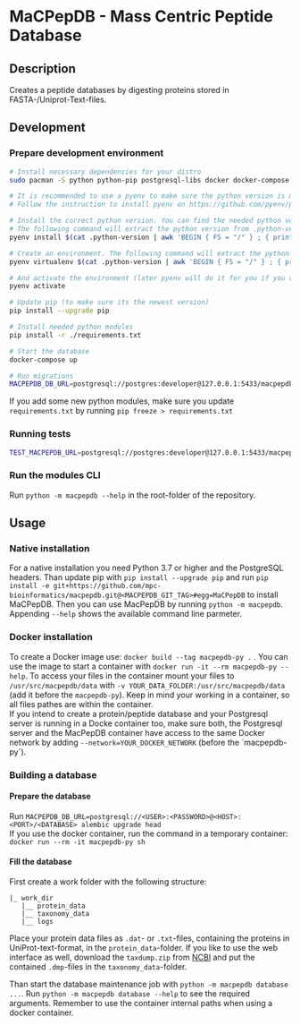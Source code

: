 # MaCPepDB - Mass Centric Peptide Database

## Description
Creates a peptide databases by digesting proteins stored in FASTA-/Uniprot-Text-files. 

## Development
### Prepare development environment
```bash
# Install necessary dependencies for your distro
sudo pacman -S python python-pip postgresql-libs docker docker-compose

# It is recommended to use a pyenv to make sure the python version is matching
# Follow the instruction to install pyenv on https://github.com/pyenv/pyenv#installation

# Install the correct python version. You can find the needed python version in .python-version at the beginning of the string (.python-version contains the actual name of the python environment).
# The following command will extract the python version from .python-version for you and install it
pyenv install $(cat .python-version | awk 'BEGIN { FS = "/" } ; { print $1 }')

# Create an environment. The following command will extract the python version and environment name from .python-version for you and install it
pyenv virtualenv $(cat .python-version | awk 'BEGIN { FS = "/" } ; { print $1 }') $(cat .python-version | awk 'BEGIN { FS = "/" } ; { print $3 }')

# And activate the environment (later pyenv will do it for you if you visit a folder with a .python-version file)
pyenv activate

# Update pip (to make sure its the newest version)
pip install --upgrade pip

# Install needed python modules
pip install -r ./requirements.txt

# Start the database
docker-compose up

# Run migrations
MACPEPDB_DB_URL=postgresql://postgres:developer@127.0.0.1:5433/macpepdb_dev alembic upgrade head
```

If you add some new python modules, make sure you update `requirements.txt` by running `pip freeze > requirements.txt`

### Running tests
```bash
TEST_MACPEPDB_URL=postgresql://postgres:developer@127.0.0.1:5433/macpepdb_dev python -m unittest tests/*_test_case.py
```
### Run the modules CLI
Run `python -m macpepdb --help` in the root-folder of the repository.

## Usage

### Native installation
For a native installation you need Python 3.7 or higher and the PostgreSQL headers.
Than update pip with `pip install --upgrade pip` and run `pip install -e git+https://github.com/mpc-bioinformatics/macpepdb.git@<MACPEPDB_GIT_TAG>#egg=MaCPepDB` to install MaCPepDB.
Then you can use MacPepDB by running `python -m macpepdb`. 
Appending `--help` shows the available command line parmeter.

### Docker installation
To create a Docker image use: `docker build --tag macpepdb-py .` . You can use the image to start a container with
`docker run -it --rm macpepdb-py --help`.
To access your files in the container mount your files to `/usr/src/macpepdb/data` with `-v YOUR_DATA_FOLDER:/usr/src/macpepdb/data` (add it before the `macpepdb-py`). Keep in mind your working in a container, so all files pathes are within the container.   
If you intend to create a protein/peptide database and your Postgresql server is running in a Docke container too, make sure both, the  Postgresql server and the MacPepDB container have access to the same Docker network by adding `--network=YOUR_DOCKER_NETWORK` (before the ´macpepdb-py´).

### Building a database
#### Prepare the database
Run `MACPEPDB_DB_URL=postgresql://<USER>:<PASSWORD>@<HOST>:<PORT>/<DATABASE> alembic upgrade head`    
If you use the docker container, run the command in a temporary container: `docker run --rm -it macpepdb-py sh`

#### Fill the database
First create a work folder with the following structure:
```
|_ work_dir
   |__ protein_data
   |__ taxonomy_data
   |__ logs
```
Place your protein data files as `.dat`- or `.txt`-files, containing the proteins in UniProt-text-format, in the `protein_data`-folder.
If you like to use the web interface as well, download the `taxdump.zip` from [NCBI](https://ftp.ncbi.nih.gov/pub/taxonomy/) and put the contained `.dmp`-files in the `taxonomy_data`-folder.

Than start the database maintenance job with `python -m macpepdb database ...`. Run `python -m macpepdb database --help` to see the required arguments. Remember to use the container internal paths when using a docker container.
